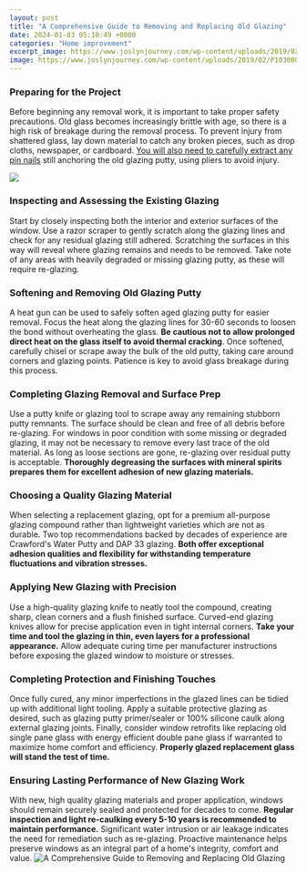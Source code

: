 ```yaml
---
layout: post
title: "A Comprehensive Guide to Removing and Replacing Old Glazing"
date: 2024-01-03 05:10:49 +0000
categories: "Home improvement"
excerpt_image: https://www.joslynjourney.com/wp-content/uploads/2019/02/P1030804.jpg
image: https://www.joslynjourney.com/wp-content/uploads/2019/02/P1030804.jpg
---
```


### Preparing for the Project
Before beginning any removal work, it is important to take proper safety precautions. Old glass becomes increasingly brittle with age, so there is a high risk of breakage during the removal process. To prevent injury from shattered glass, lay down material to catch any broken pieces, such as drop cloths, newspaper, or cardboard. [You will also need to carefully extract any pin nails](https://yt.io.vn/collection/adolph) still anchoring the old glazing putty, using pliers to avoid injury. 

![](https://www.familyhandyman.com/wp-content/uploads/2017/06/FH06FEB_465_06_044.jpg)
### Inspecting and Assessing the Existing Glazing
Start by closely inspecting both the interior and exterior surfaces of the window. Use a razor scraper to gently scratch along the glazing lines and check for any residual glazing still adhered. Scratching the surfaces in this way will reveal where glazing remains and needs to be removed. Take note of any areas with heavily degraded or missing glazing putty, as these will require re-glazing. 
### Softening and Removing Old Glazing Putty
A heat gun can be used to safely soften aged glazing putty for easier removal. Focus the heat along the glazing lines for 30-60 seconds to loosen the bond without overheating the glass. **Be cautious not to allow prolonged direct heat on the glass itself to avoid thermal cracking**. Once softened, carefully chisel or scrape away the bulk of the old putty, taking care around corners and glazing points. Patience is key to avoid glass breakage during this process.
### Completing Glazing Removal and Surface Prep
Use a putty knife or glazing tool to scrape away any remaining stubborn putty remnants. The surface should be clean and free of all debris before re-glazing. For windows in poor condition with some missing or degraded glazing, it may not be necessary to remove every last trace of the old material. As long as loose sections are gone, re-glazing over residual putty is acceptable. **Thoroughly degreasing the surfaces with mineral spirits prepares them for excellent adhesion of new glazing materials.** 
### Choosing a Quality Glazing Material
When selecting a replacement glazing, opt for a premium all-purpose glazing compound rather than lightweight varieties which are not as durable. Two top recommendations backed by decades of experience are Crawford's Water Putty and DAP 33 glazing. **Both offer exceptional adhesion qualities and flexibility for withstanding temperature fluctuations and vibration stresses.**
### Applying New Glazing with Precision
Use a high-quality glazing knife to neatly tool the compound, creating sharp, clean corners and a flush finished surface. Curved-end glazing knives allow for precise application even in tight internal corners. **Take your time and tool the glazing in thin, even layers for a professional appearance.** Allow adequate curing time per manufacturer instructions before exposing the glazed window to moisture or stresses.
### Completing Protection and Finishing Touches
Once fully cured, any minor imperfections in the glazed lines can be tidied up with additional light tooling. Apply a suitable protective glazing as desired, such as glazing putty primer/sealer or 100% silicone caulk along external glazing joints. Finally, consider window retrofits like replacing old single pane glass with energy efficient double pane glass if warranted to maximize home comfort and efficiency. **Properly glazed replacement glass will stand the test of time.**
### Ensuring Lasting Performance of New Glazing Work
With new, high quality glazing materials and proper application, windows should remain securely sealed and protected for decades to come. **Regular inspection and light re-caulking every 5-10 years is recommended to maintain performance.** Significant water intrusion or air leakage indicates the need for remediation such as re-glazing. Proactive maintenance helps preserve windows as an integral part of a home's integrity, comfort and value.
![A Comprehensive Guide to Removing and Replacing Old Glazing](https://www.joslynjourney.com/wp-content/uploads/2019/02/P1030804.jpg)